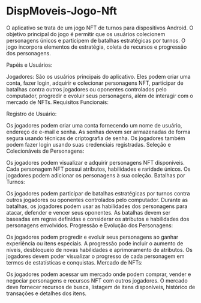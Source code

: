 # DispMoveis-Jogo-Nft
O aplicativo se trata de um jogo NFT de turnos para dispositivos Android. O objetivo principal do jogo é permitir que os usuários colecionem personagens únicos e participem de batalhas estratégicas por turnos. O jogo incorpora elementos de estratégia, coleta de recursos e progressão dos personagens.

Papéis e Usuários:

Jogadores: São os usuários principais do aplicativo. Eles podem criar uma conta, fazer login, adquirir e colecionar personagens NFT, participar de batalhas contra outros jogadores ou oponentes controlados pelo computador, progredir e evoluir seus personagens, além de interagir com o mercado de NFTs.
Requisitos Funcionais:

Registro de Usuário:

Os jogadores podem criar uma conta fornecendo um nome de usuário, endereço de e-mail e senha.
As senhas devem ser armazenadas de forma segura usando técnicas de criptografia de senha.
Os jogadores também podem fazer login usando suas credenciais registradas.
Seleção e Colecionáveis de Personagens:

Os jogadores podem visualizar e adquirir personagens NFT disponíveis.
Cada personagem NFT possui atributos, habilidades e raridade únicos.
Os jogadores podem adicionar os personagens à sua coleção.
Batalhas por Turnos:

Os jogadores podem participar de batalhas estratégicas por turnos contra outros jogadores ou oponentes controlados pelo computador.
Durante as batalhas, os jogadores podem usar as habilidades dos personagens para atacar, defender e vencer seus oponentes.
As batalhas devem ser baseadas em regras definidas e considerar os atributos e habilidades dos personagens envolvidos.
Progressão e Evolução dos Personagens:

Os jogadores podem progredir e evoluir seus personagens ao ganhar experiência ou itens especiais.
A progressão pode incluir o aumento de níveis, desbloqueio de novas habilidades e aprimoramento de atributos.
Os jogadores devem poder visualizar o progresso de cada personagem em termos de estatísticas e conquistas.
Mercado de NFTs:

Os jogadores podem acessar um mercado onde podem comprar, vender e negociar personagens e recursos NFT com outros jogadores.
O mercado deve fornecer recursos de busca, listagem de itens disponíveis, histórico de transações e detalhes dos itens.
